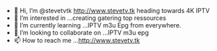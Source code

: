 - 👋 Hi, I’m @stevetvtk
http://www.stevetv.tk heading towards 4K IPTV
- 👀 I’m interested in ...creating gatering top ressources
- 🌱 I’m currently learning ...IPTV m3u Epg from everywhere.
- 💞️ I’m looking to collaborate on ...IPTV m3u epg
- 📫 How to reach me ...http://www.stevetv.tk

<!---
stevetvtk/stevetvtk is a ✨ special ✨ repository because its `README.md` (this file) appears on your GitHub profile.
You can click the Preview link to take a look at your changes.
--->

